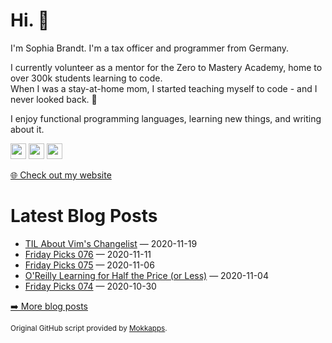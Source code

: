 <h1>Hi. 👋</h1>
<p>I'm Sophia Brandt. I'm a tax officer and programmer from Germany.</p>
<p>I currently volunteer as a mentor for the Zero to Mastery Academy, home to over 300k students learning to code.<br>
When I was a stay-at-home mom, I started teaching myself to code - and I never looked back. 💜</p>
<p>I enjoy functional programming languages, learning new things, and writing about it.</p>
<p><a href="https://www.twitter.com/hisophiabrandt"><img src="https://img.shields.io/badge/twitter-%231DA1F2.svg?&style=for-the-badge&logo=twitter&logoColor=white" height=25></a> <a href="https://www.linkedin.com/in/sophiabrandt"><img src="https://img.shields.io/badge/linkedin-%230077B5.svg?&style=for-the-badge&logo=linkedin&logoColor=white" height=25></a> <a href="https://dev.to/sophiabrandt"><img src="https://img.shields.io/badge/DEV.TO-%230A0A0A.svg?&style=for-the-badge&logo=dev-dot-to&logoColor=white" height=25></a></p>
<p><a href="https://www.sophiabrandt.com">🌐 Check out my website</a></p>
<h1>Latest Blog Posts</h1>
  <ul>
    <li><a href=https://www.rockyourcode.com/til-about-vims-changelist/>TIL About Vim's Changelist</a> — 2020-11-19</li><li><a href=https://www.rockyourcode.com/friday-picks-076/>Friday Picks 076</a> — 2020-11-11</li><li><a href=https://www.rockyourcode.com/friday-picks-075/>Friday Picks 075</a> — 2020-11-06</li><li><a href=https://www.rockyourcode.com/oreilly-learning-for-half-the-price-or-less/>O'Reilly Learning for Half the Price (or Less)</a> — 2020-11-04</li><li><a href=https://www.rockyourcode.com/friday-picks-074/>Friday Picks 074</a> — 2020-10-30</li>
  </ul>
<p><a href="https://www.rockyourcode.com">➡️ More blog posts</a></p>
<p><small>Original GitHub script provided by <a href="https://github.com/Mokkapps">Mokkapps</a>.</small></p>
